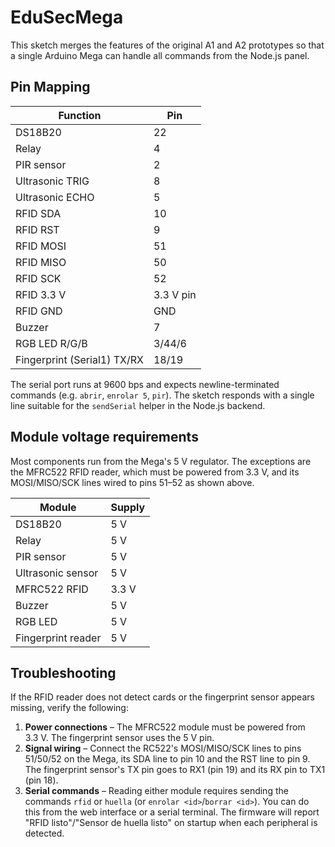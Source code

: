 # EduSecMega

This sketch merges the features of the original A1 and A2 prototypes so that a
single Arduino Mega can handle all commands from the Node.js panel.

## Pin Mapping

| Function                            | Pin |
|-------------------------------------|-----|
| DS18B20                             | 22  |
| Relay                               | 4   |
| PIR sensor                          | 2   |
| Ultrasonic TRIG                     | 8   |
| Ultrasonic ECHO                     | 5   |
| RFID SDA                            | 10  |
| RFID RST                            | 9   |
| RFID MOSI                           | 51  |
| RFID MISO                           | 50  |
| RFID SCK                            | 52  |
| RFID 3.3 V                          | 3.3 V pin |
| RFID GND                            | GND |
| Buzzer                              | 7   |
| RGB LED R/G/B                       | 3/44/6 |
| Fingerprint (Serial1) TX/RX         | 18/19 |

The serial port runs at 9600 bps and expects newline-terminated commands
(e.g. `abrir`, `enrolar 5`, `pir`). The sketch responds with a single line
suitable for the `sendSerial` helper in the Node.js backend.

## Module voltage requirements

Most components run from the Mega's 5 V regulator. The exceptions are the
MFRC522 RFID reader, which must be powered from 3.3 V, and its MOSI/MISO/SCK
lines wired to pins 51–52 as shown above.

| Module                  | Supply |
|-------------------------|--------|
| DS18B20                 | 5 V |
| Relay                   | 5 V |
| PIR sensor              | 5 V |
| Ultrasonic sensor       | 5 V |
| MFRC522 RFID            | 3.3 V |
| Buzzer                  | 5 V |
| RGB LED                 | 5 V |
| Fingerprint reader      | 5 V |

## Troubleshooting

If the RFID reader does not detect cards or the fingerprint sensor appears
missing, verify the following:

1. **Power connections** – The MFRC522 module must be powered from 3.3 V. The
   fingerprint sensor uses the 5 V pin.
2. **Signal wiring** – Connect the RC522's MOSI/MISO/SCK lines to pins
   51/50/52 on the Mega, its SDA line to pin 10 and the RST line to pin 9.
   The fingerprint sensor's TX pin goes to RX1 (pin 19) and its RX pin to
   TX1 (pin 18).
3. **Serial commands** – Reading either module requires sending the commands
   `rfid` or `huella` (or `enrolar <id>`/`borrar <id>`). You can do this from
   the web interface or a serial terminal. The firmware will report
   "RFID listo"/"Sensor de huella listo" on startup when each peripheral is
   detected.
